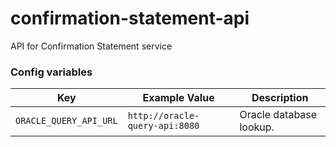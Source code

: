# confirmation-statement-api
API for Confirmation Statement service

### Config variables

Key             | Example Value   | Description
----------------|---------------- |------------------------------------
`ORACLE_QUERY_API_URL` | `http://oracle-query-api:8080` | Oracle database lookup.
